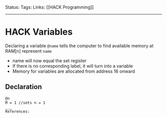 Status:
Tags:
Links: [[HACK Programming]]
___
# HACK Variables
Declaring a variable `@name` tells the computer to find available memory at RAM[n] represent `name`
- name will now equal the set register
- If there is no corresponding label, it will turn into a variable
- Memory for variables are allocated from address 16 onward
## Declaration
```
@n
M = 1 //sets n = 1
___
References: